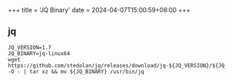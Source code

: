 +++
title = 'JQ Binary'
date = 2024-04-07T15:00:59+08:00
+++

## jq
```shell
JQ_VERSION=1.7
JQ_BINARY=jq-linux64
wget https://github.com/stedolan/jq/releases/download/jq-${JQ_VERSION}/${JQ_BINARY}.tar.gz -O - | tar xz && mv ${JQ_BINARY} /usr/bin/jq
```

 